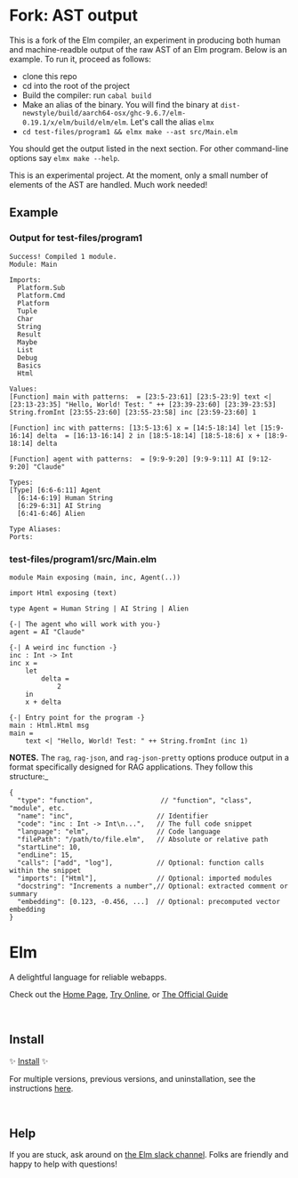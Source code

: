 #  Fork: AST output

This is a fork of the Elm compiler, an experiment in producing both human and machine-readble 
output of the raw AST of an Elm program. Below is an example.  To run it, proceed as follows:

  - clone this repo
  - cd into the root of the project
  - Build the compiler: run `cabal build`
  - Make an alias of the binary. You will find the binary at `dist-newstyle/build/aarch64-osx/ghc-9.6.7/elm-0.19.1/x/elm/build/elm/elm`.
    Let's call the alias `elmx`
  - `cd test-files/program1 && elmx make --ast src/Main.elm`

You should get the output listed in the next section.  For other command-line options
say `elmx make --help`.

This is an experimental project. At the moment, only a small number of elements
of the AST are handled.  Much work needed!

## Example

### Output for test-files/program1

```
Success! Compiled 1 module.
Module: Main

Imports:
  Platform.Sub
  Platform.Cmd
  Platform
  Tuple
  Char
  String
  Result
  Maybe
  List
  Debug
  Basics
  Html

Values:
[Function] main with patterns:  = [23:5-23:61] [23:5-23:9] text <| [23:13-23:35] "Hello, World! Test: " ++ [23:39-23:60] [23:39-23:53] String.fromInt [23:55-23:60] [23:55-23:58] inc [23:59-23:60] 1

[Function] inc with patterns: [13:5-13:6] x = [14:5-18:14] let [15:9-16:14] delta  = [16:13-16:14] 2 in [18:5-18:14] [18:5-18:6] x + [18:9-18:14] delta

[Function] agent with patterns:  = [9:9-9:20] [9:9-9:11] AI [9:12-9:20] "Claude"

Types:
[Type] [6:6-6:11] Agent
  [6:14-6:19] Human String
  [6:29-6:31] AI String
  [6:41-6:46] Alien

Type Aliases:
Ports:
```
### test-files/program1/src/Main.elm

```
module Main exposing (main, inc, Agent(..))

import Html exposing (text)

type Agent = Human String | AI String | Alien

{-| The agent who will work with you-}
agent = AI "Claude"

{-| A weird inc function -}
inc : Int -> Int
inc x =
    let
        delta =
            2
    in
    x + delta

{-| Entry point for the program -}
main : Html.Html msg
main =
    text <| "Hello, World! Test: " ++ String.fromInt (inc 1)
```

**NOTES.** The `rag`, `rag-json`, and `rag-json-pretty` options produce output in a format specifically designed for RAG applications. They follow this structure:_

```
{
  "type": "function",                 // "function", "class", "module", etc.
  "name": "inc",                     // Identifier
  "code": "inc : Int -> Int\n...",   // The full code snippet
  "language": "elm",                 // Code language
  "filePath": "/path/to/file.elm",   // Absolute or relative path
  "startLine": 10,
  "endLine": 15,
  "calls": ["add", "log"],           // Optional: function calls within the snippet
  "imports": ["Html"],               // Optional: imported modules
  "docstring": "Increments a number",// Optional: extracted comment or summary
  "embedding": [0.123, -0.456, ...]  // Optional: precomputed vector embedding
}
```


# Elm

A delightful language for reliable webapps.

Check out the [Home Page](http://elm-lang.org/), [Try Online](http://elm-lang.org/try), or [The Official Guide](http://guide.elm-lang.org/)


<br>

## Install

✨ [Install](https://guide.elm-lang.org/install/elm.html) ✨

For multiple versions, previous versions, and uninstallation, see the instructions [here](https://github.com/elm/compiler/blob/master/installers/README.md).

<br>

## Help

If you are stuck, ask around on [the Elm slack channel][slack]. Folks are friendly and happy to help with questions!

[slack]: http://elmlang.herokuapp.com/
